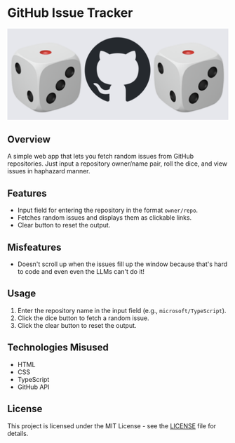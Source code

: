 # GitHub Issue Tracker

![dice GitHub dice](github-logo-with-dice.png)

## Overview
A simple web app that lets you fetch random issues from GitHub repositories. Just input a repository owner/name pair, roll the dice, and view issues in haphazard manner.

## Features
- Input field for entering the repository in the format `owner/repo`.
- Fetches random issues and displays them as clickable links.
- Clear button to reset the output.

## Misfeatures
- Doesn't scroll up when the issues fill up the window because that's hard to code and even even the LLMs can't do it!

## Usage
1. Enter the repository name in the input field (e.g., `microsoft/TypeScript`).
2. Click the dice button to fetch a random issue.
3. Click the clear button to reset the output.

## Technologies Misused
- HTML
- CSS
- TypeScript
- GitHub API

## License
This project is licensed under the MIT License - see the [LICENSE](LICENSE) file for details.